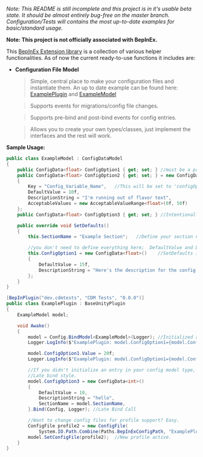 *Note: This README is still incomplete and this project is in it's usable beta state. It should be almost entirely bug-free on the master branch. Configuration/Tests will contains the most up-to-date examples for basic/standard usage.*

**Note: This project is not officially associated with BepInEx.**

This [BepInEx Extension library](https://github.com/BepInEx/BepInEx) is a collection of various helper functionalities. As of now the current ready-to-use functions it includes are:

- **Configuration File Model**
	
	> Simple, central place to make your configuration files and instantiate them. An up to date example can be found here: [ExamplePlugin](https://github.com/MapleWheels/BepInEx_Extensions/tree/master/BepInEx_Extensions/Example/ExamplePlugin.cs) and [ExampleModel](https://github.com/MapleWheels/BepInEx_Extensions/tree/master/BepInEx_Extensions/Example/ExampleModel.cs)
	
	> Supports events for migrations/config file changes.
	
	> Supports pre-bind and post-bind events for config entries.
	
	> Allows you to create your own types/classes, just implement the interfaces and the rest will work.


**Sample Usage:** 

```csharp
public class ExampleModel : ConfigDataModel
{
	public ConfigData<float> ConfigOption1 { get; set; } //must be a property.
	public ConfigData<float> ConfigOption2 { get; set; } = new ConfigData<float>()  //constructor instantiation style.
	{
		Key = "Config_Variable_Name",   //This will be set to 'configOption2' if not set by you. Defaults to the variable name.
		DefaultValue = 10f,
		DescriptionString = "I'm running out of flavor text",
		AcceptableValues = new AcceptableValueRange<float>(0f, 50f)
	};
	public ConfigData<float> ConfigOption3 { get; set; } //Intentionally left un-initiated. Late bind style.

	public override void SetDefaults()
	{
		this.SectionName = "Example Section";   //Define your section name here. 

		//you don't need to define everything here;  DefaultValue and DescriptionString are recommended.
		this.ConfigOption1 = new ConfigData<float>()    //SetDefaults instantiation style.
		{
			DefaultValue = 15f,
			DescriptionString = "Here's the description for the config file."
		};
	}
}

[BepInPlugin("dev.cdmtests", "CDM Tests", "0.0.0")]
public class ExamplePlugin : BaseUnityPlugin
{
	ExampleModel model;

	void Awake()
	{
		model = Config.BindModel<ExampleModel>(Logger); //Initialized and ready to use.
		Logger.LogInfo($"ExamplePlugin: model.ConfigOption1={model.ConfigOption1.Value}");

		model.ConfigOption1.Value = 20f;
		Logger.LogInfo($"ExamplePlugin: model.ConfigOption1={model.ConfigOption1.Value}");

		//If you didn't initialize an entry in your config model type, or you want to do it externally, you can do so here. 
		//Late bind style.
		model.ConfigOption3 = new ConfigData<int>()
		{
			DefaultValue = 10,
			DescriptionString = "hello",
			SectionName = model.SectionName,
		}.Bind(Config, Logger); //Late Bind Call

		//Want to change config files for profile support? Easy.
		ConfigFile profile2 = new ConfigFile(
			System.IO.Path.Combine(Paths.BepInExConfigPath, "ExamplePlugin", "profile2"), true);	//Profile config file.
		model.SetConfigFile(profile2);	//New profile active.
	}
}
```